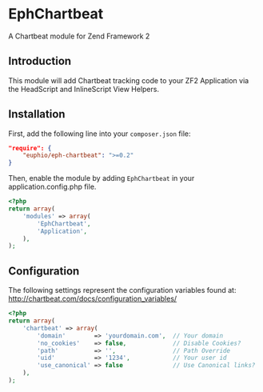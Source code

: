 EphChartbeat
===============

A Chartbeat module for Zend Framework 2

Introduction
------------

This module will add Chartbeat tracking code to your ZF2 Application via the HeadScript and InlineScript View Helpers.

Installation
------------

First, add the following line into your `composer.json` file:

```json
"require": {
	"euphio/eph-chartbeat": ">=0.2"
}
```

Then, enable the module by adding `EphChartbeat` in your application.config.php file.

```php
<?php
return array(
	'modules' => array(
		'EphChartbeat',
		'Application',
	),
);
```

Configuration
-------------

The following settings represent the configuration variables found at: http://chartbeat.com/docs/configuration_variables/

```php
<?php
return array(
    'chartbeat' => array(
        'domain'        => 'yourdomain.com',  // Your domain
        'no_cookies'    => false,             // Disable Cookies?
        'path'          => '',                // Path Override
        'uid'           => '1234',            // Your user id
        'use_canonical' => false              // Use Canonical links?
    ),
);
```